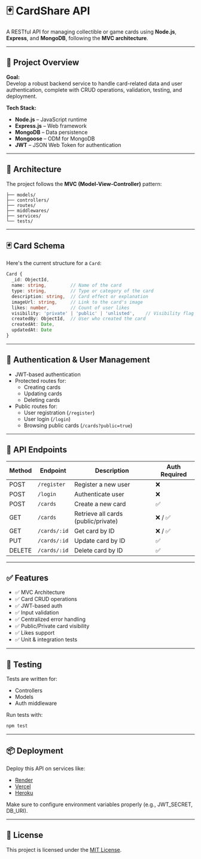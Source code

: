 # 🃏 CardShare API

A RESTful API for managing collectible or game cards using **Node.js**, **Express**, and **MongoDB**, following the **MVC architecture**.

---

## 🚀 Project Overview

**Goal:**  
Develop a robust backend service to handle card-related data and user authentication, complete with CRUD operations, validation, testing, and deployment.

**Tech Stack:**

- **Node.js** – JavaScript runtime
- **Express.js** – Web framework
- **MongoDB** – Data persistence
- **Mongoose** – ODM for MongoDB
- **JWT** – JSON Web Token for authentication

---

## 🧱 Architecture

The project follows the **MVC (Model-View-Controller)** pattern:

```
├── models/
├── controllers/
├── routes/
├── middlewares/
├── services/
└── tests/
```

---

## 🃏 Card Schema

Here's the current structure for a `Card`:

```ts
Card {
  _id: ObjectId,
  name: string,         // Name of the card
  type: string,         // Type or category of the card
  description: string,  // Card effect or explanation
  imageUrl: string,     // Link to the card's image
  likes: number,        // Count of user likes
  visibility: 'private' | 'public' | 'unlisted',    // Visibility flag
  createdBy: ObjectId,  // User who created the card
  createdAt: Date,
  updatedAt: Date
}
```

---

## 🔐 Authentication & User Management

- JWT-based authentication
- Protected routes for:
  - Creating cards
  - Updating cards
  - Deleting cards
- Public routes for:
  - User registration (`/register`)
  - User login (`/login`)
  - Browsing public cards (`/cards?public=true`)

---

## 🔄 API Endpoints

| Method | Endpoint     | Description                         | Auth Required |
| ------ | ------------ | ----------------------------------- | ------------- |
| POST   | `/register`  | Register a new user                 | ❌            |
| POST   | `/login`     | Authenticate user                   | ❌            |
| POST   | `/cards`     | Create a new card                   | ✅            |
| GET    | `/cards`     | Retrieve all cards (public/private) | ❌ / ✅       |
| GET    | `/cards/:id` | Get card by ID                      | ❌ / ✅       |
| PUT    | `/cards/:id` | Update card by ID                   | ✅            |
| DELETE | `/cards/:id` | Delete card by ID                   | ✅            |

---

## ✅ Features

- ✅ MVC Architecture
- ✅ Card CRUD operations
- ✅ JWT-based auth
- ✅ Input validation
- ✅ Centralized error handling
- ✅ Public/Private card visibility
- ✅ Likes support
- ✅ Unit & integration tests

---

## 🧪 Testing

Tests are written for:

- Controllers
- Models
- Auth middleware

Run tests with:

```bash
npm test
```

---

## 📦 Deployment

Deploy this API on services like:

- [Render](https://render.com)
- [Vercel](https://vercel.com)
- [Heroku](https://www.heroku.com)

Make sure to configure environment variables properly (e.g., JWT_SECRET, DB_URI).

---

## 📄 License

This project is licensed under the [MIT License](LICENSE).

